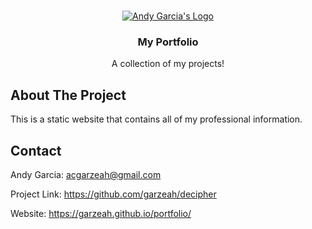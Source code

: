 <!-- PROJECT LOGO -->
<br />
<p align="center">
  <a href="https://garzeah.github.io/portfolio/">
    <img src="favicon.ico" alt="Andy Garcia's Logo">
  </a>

  <h3 align="center">My Portfolio</h3>

  <p align="center">
    A collection of my projects!
  </p>
</p>

<!-- ABOUT THE PROJECT -->

## About The Project

This is a static website that contains all of my professional information.


<!-- CONTACT -->

## Contact

Andy Garcia: acgarzeah@gmail.com

Project Link: https://github.com/garzeah/decipher

Website: https://garzeah.github.io/portfolio/
